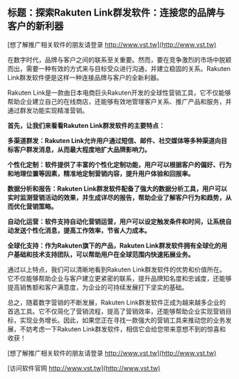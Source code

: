 ## **标题：探索Rakuten Link群发软件：连接您的品牌与客户的新利器**

[想了解推广相关软件的朋友请登录 http://www.vst.tw](http://www.vst.tw)

在数字时代，品牌与客户之间的联系至关重要。然而，要在竞争激烈的市场中脱颖而出，需要一种有效的方式来与目标受众进行沟通，并建立稳固的关系。Rakuten Link群发软件便是这样一种连接品牌与客户的全新利器。

Rakuten Link是一款由日本电商巨头Rakuten开发的全球性营销工具，它不仅能够帮助企业建立自己的在线商店，还能够有效地管理客户关系、推广产品和服务，并通过群发功能实现精准营销。

**首先，让我们来看看Rakuten Link群发软件的主要特点：**

**多渠道群发：Rakuten Link允许用户通过短信、邮件、社交媒体等多种渠道向目标客户群发消息，从而最大程度地扩大品牌影响力。**

**个性化定制：软件提供了丰富的个性化定制功能，用户可以根据客户的偏好、行为和地理位置等因素，精准地定制营销内容，提升用户体验和回报率。**

**数据分析和报告：Rakuten Link群发软件配备了强大的数据分析工具，用户可以实时监测营销活动的效果，并生成详尽的报告，帮助企业了解客户行为和趋势，从而优化营销策略。**

**自动化运营：软件支持自动化营销运营，用户可以设定触发条件和时间，让系统自动发送个性化消息，提高工作效率，节省人力成本。**

**全球化支持：作为Rakuten旗下的产品，Rakuten Link群发软件拥有全球化的用户基础和技术支持团队，可以帮助用户在全球范围内快速拓展业务。**

通过以上特点，我们可以清晰地看到Rakuten Link群发软件的优势和价值所在。它不仅能够帮助企业与客户建立更紧密的联系，提升品牌知名度和忠诚度，还能够提高销售额和客户满意度，为企业的可持续发展打下坚实的基础。

总之，随着数字营销的不断发展，Rakuten Link群发软件正成为越来越多企业的首选工具。它不仅简化了营销流程，提高了营销效率，还能够帮助企业实现营销目标，实现业务增长。因此，如果您正在寻找一款强大的营销工具来推动您的业务发展，不妨考虑一下Rakuten Link群发软件，相信它会给您带来意想不到的惊喜和收获！

[想了解推广相关软件的朋友请登录 http://www.vst.tw](http://www.vst.tw)


[访问软件官网 http://www.vst.tw](http://www.vst.tw)
